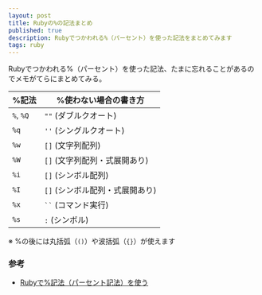 ```yaml
---
layout: post
title: Rubyの%の記法まとめ
published: true
description: Rubyでつかわれる%（パーセント）を使った記法をまとめてみます
tags: ruby
---
```


Rubyでつかわれる%（パーセント）を使った記法、たまに忘れることがあるのでメモがてらにまとめてみる。

| %記法 | %使わない場合の書き方 |
| ---| --- |
| `%`, `%Q` | `""` (ダブルクオート) |
| `%q` | `''` (シングルクオート) |
| `%w` | `[]` (文字列配列)|
| `%W` | `[]` (文字列配列・式展開あり) |
| `%i` | `[]` (シンボル配列) |
| `%I` | `[]` (シンボル配列・式展開あり) |
| `%x` | <code>``</code> (コマンド実行) |
| `%s` | `:` (シンボル) |

※ %の後には丸括弧（`()`）や波括弧（`{}`）が使えます

### 参考

* [Rubyで%記法（パーセント記法）を使う](http://qiita.com/mogulla3/items/46bb876391be07921743)
